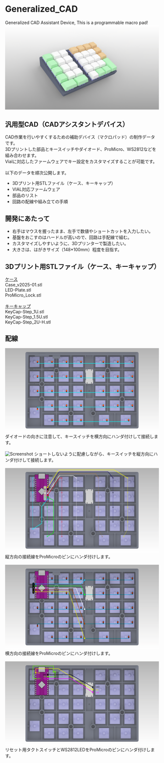 # Generalized_CAD
Generalized CAD Assistant Device, This is a programmable macro pad!
![Screenshot](image/image_Key-Step.png)

## 汎用型CAD（CADアシスタントデバイス）
CAD作業を行いやすくするための補助デバイス（マクロパッド）の制作データです。\
3Dプリントした部品とキースイッチやダイオード、ProMicro、WS2812などを組み合わせます。\
Vialに対応したファームウェアでキー設定をカスタマイズすることが可能です。
\
\
以下のデータを順次公開します。
* 3Dプリント用STLファイル（ケース、キーキャップ）
* VIAL対応ファームウェア
* 部品のリスト
* 回路の配線や組み立ての手順

## 開発にあたって
* 右手はマウスを握ったまま、左手で数値やショートカットを入力したい。
* 基盤をおこすのはハードルが高いので、回路は手配線で組む。
* カスタマイズしやすいように、3Dプリンターで製造したい。
* 大きさは、はがきサイズ（148*100mm）程度を目指す。

## 3Dプリント用STLファイル（ケース、キーキャップ）
[ケース](Cases)\
Case_v2025-01.stl\
LED-Plate.stl\
ProMicro_Lock.stl\
\
[キーキャップ](Keycaps)\
KeyCap-Step_1U.stl\
KeyCap-Step_1.5U.stl\
KeyCap-Step_2U-H.stl

## 配線
![Screenshot](image/image_Wiring_MX_rows.png)
ダイオードの向きに注意して、キースイッチを横方向にハンダ付けして接続します。\
\
![Screenshot](image/image_image_Wiring_MX_cols.png)
ショートしないように配慮しながら、キースイッチを縦方向にハンダ付けして接続します。\
\
![Screenshot](image/image_Wiring_Pin_cols.png)
縦方向の接続線をProMicroのピンにハンダ付けします。\
\
![Screenshot](image/image_Wiring_Pin_rows.png)
横方向の接続線をProMicroのピンにハンダ付けします。\
\
![Screenshot](image/image_Wiring_Pin_SW_LED.png)
リセット用タクトスイッチとWS2812LEDをProMicroのピンにハンダ付けします。